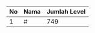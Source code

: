 | No | Nama            | Jumlah Level |
|----|-----------------|--------------|
| 1  | #    |    749        |
